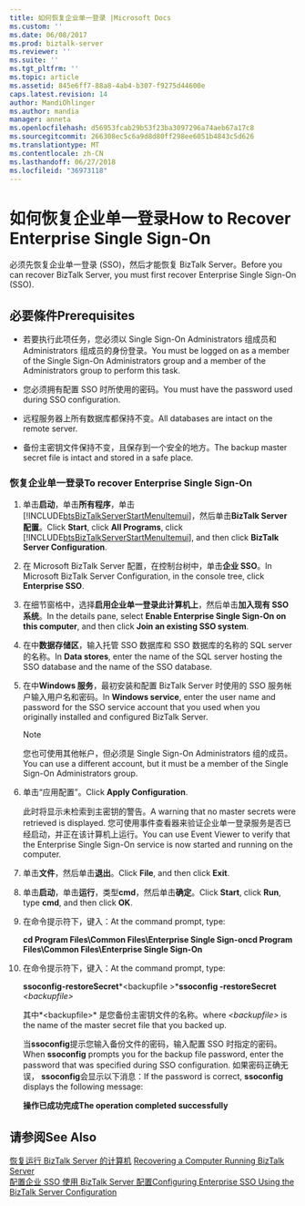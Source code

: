 ```yaml
---
title: 如何恢复企业单一登录 |Microsoft Docs
ms.custom: ''
ms.date: 06/08/2017
ms.prod: biztalk-server
ms.reviewer: ''
ms.suite: ''
ms.tgt_pltfrm: ''
ms.topic: article
ms.assetid: 845e6ff7-88a8-4ab4-b307-f9275d44600e
caps.latest.revision: 14
author: MandiOhlinger
ms.author: mandia
manager: anneta
ms.openlocfilehash: d56953fcab29b53f23ba3097296a74aeb67a17c8
ms.sourcegitcommit: 266308ec5c6a9d8d80ff298ee6051b4843c5d626
ms.translationtype: MT
ms.contentlocale: zh-CN
ms.lasthandoff: 06/27/2018
ms.locfileid: "36973118"
---
```

# <a name="how-to-recover-enterprise-single-sign-on"></a><span data-ttu-id="1476e-102">如何恢复企业单一登录</span><span class="sxs-lookup"><span data-stu-id="1476e-102">How to Recover Enterprise Single Sign-On</span></span>
<span data-ttu-id="1476e-103">必须先恢复企业单一登录 (SSO)，然后才能恢复 BizTalk Server。</span><span class="sxs-lookup"><span data-stu-id="1476e-103">Before you can recover BizTalk Server, you must first recover Enterprise Single Sign-On (SSO).</span></span>  
  
## <a name="prerequisites"></a><span data-ttu-id="1476e-104">必要條件</span><span class="sxs-lookup"><span data-stu-id="1476e-104">Prerequisites</span></span>  
  
-   <span data-ttu-id="1476e-105">若要执行此项任务，您必须以 Single Sign-On Administrators 组成员和 Administrators 组成员的身份登录。</span><span class="sxs-lookup"><span data-stu-id="1476e-105">You must be logged on as a member of the Single Sign-On Administrators group and a member of the Administrators group to perform this task.</span></span>  
  
-   <span data-ttu-id="1476e-106">您必须拥有配置 SSO 时所使用的密码。</span><span class="sxs-lookup"><span data-stu-id="1476e-106">You must have the password used during SSO configuration.</span></span>  
  
-   <span data-ttu-id="1476e-107">远程服务器上所有数据库都保持不变。</span><span class="sxs-lookup"><span data-stu-id="1476e-107">All databases are intact on the remote server.</span></span>  
  
-   <span data-ttu-id="1476e-108">备份主密钥文件保持不变，且保存到一个安全的地方。</span><span class="sxs-lookup"><span data-stu-id="1476e-108">The backup master secret file is intact and stored in a safe place.</span></span>  
  
### <a name="to-recover-enterprise-single-sign-on"></a><span data-ttu-id="1476e-109">恢复企业单一登录</span><span class="sxs-lookup"><span data-stu-id="1476e-109">To recover Enterprise Single Sign-On</span></span>  
  
1. <span data-ttu-id="1476e-110">单击**启动**，单击**所有程序**，单击[!INCLUDE[btsBizTalkServerStartMenuItemui](../includes/btsbiztalkserverstartmenuitemui-md.md)]，然后单击**BizTalk Server 配置**。</span><span class="sxs-lookup"><span data-stu-id="1476e-110">Click **Start**, click **All Programs**, click [!INCLUDE[btsBizTalkServerStartMenuItemui](../includes/btsbiztalkserverstartmenuitemui-md.md)], and then click **BizTalk Server Configuration**.</span></span>  
  
2. <span data-ttu-id="1476e-111">在 Microsoft BizTalk Server 配置，在控制台树中，单击**企业 SSO**。</span><span class="sxs-lookup"><span data-stu-id="1476e-111">In Microsoft BizTalk Server Configuration, in the console tree, click **Enterprise SSO**.</span></span>  
  
3. <span data-ttu-id="1476e-112">在细节窗格中，选择**启用企业单一登录此计算机上**，然后单击**加入现有 SSO 系统**。</span><span class="sxs-lookup"><span data-stu-id="1476e-112">In the details pane, select **Enable Enterprise Single Sign-On on this computer**, and then click **Join an existing SSO system**.</span></span>  
  
4. <span data-ttu-id="1476e-113">在中**数据存储区**，输入托管 SSO 数据库和 SSO 数据库的名称的 SQL server 的名称。</span><span class="sxs-lookup"><span data-stu-id="1476e-113">In **Data stores**, enter the name of the SQL server hosting the SSO database and the name of the SSO database.</span></span>  
  
5. <span data-ttu-id="1476e-114">在中**Windows 服务**，最初安装和配置 BizTalk Server 时使用的 SSO 服务帐户输入用户名和密码。</span><span class="sxs-lookup"><span data-stu-id="1476e-114">In **Windows service**, enter the user name and password for the SSO service account that you used when you originally installed and configured BizTalk Server.</span></span>  
  
   > [!NOTE]
   >  <span data-ttu-id="1476e-115">您也可使用其他帐户，但必须是 Single Sign-On Administrators 组的成员。</span><span class="sxs-lookup"><span data-stu-id="1476e-115">You can use a different account, but it must be a member of the Single Sign-On Administrators group.</span></span>  
  
6. <span data-ttu-id="1476e-116">单击“应用配置”。</span><span class="sxs-lookup"><span data-stu-id="1476e-116">Click **Apply Configuration**.</span></span>  
  
    <span data-ttu-id="1476e-117">此时将显示未检索到主密钥的警告。</span><span class="sxs-lookup"><span data-stu-id="1476e-117">A warning that no master secrets were retrieved is displayed.</span></span> <span data-ttu-id="1476e-118">您可使用事件查看器来验证企业单一登录服务是否已经启动，并正在该计算机上运行。</span><span class="sxs-lookup"><span data-stu-id="1476e-118">You can use Event Viewer to verify that the Enterprise Single Sign-On service is now started and running on the computer.</span></span>  
  
7. <span data-ttu-id="1476e-119">单击**文件**，然后单击**退出**。</span><span class="sxs-lookup"><span data-stu-id="1476e-119">Click **File**, and then click **Exit**.</span></span>  
  
8. <span data-ttu-id="1476e-120">单击**启动**，单击**运行**，类型**cmd**，然后单击**确定**。</span><span class="sxs-lookup"><span data-stu-id="1476e-120">Click **Start**, click **Run**, type **cmd**, and then click **OK**.</span></span>  
  
9. <span data-ttu-id="1476e-121">在命令提示符下，键入：</span><span class="sxs-lookup"><span data-stu-id="1476e-121">At the command prompt, type:</span></span>  
  
     <span data-ttu-id="1476e-122">**cd Program Files\Common Files\Enterprise Single Sign-on**</span><span class="sxs-lookup"><span data-stu-id="1476e-122">**cd Program Files\Common Files\Enterprise Single Sign-On**</span></span>  
  
10. <span data-ttu-id="1476e-123">在命令提示符下，键入：</span><span class="sxs-lookup"><span data-stu-id="1476e-123">At the command prompt, type:</span></span>  
  
     <span data-ttu-id="1476e-124">**ssoconfig-restoreSecret***\<backupfile  \>*</span><span class="sxs-lookup"><span data-stu-id="1476e-124">**ssoconfig -restoreSecret**  *\<backupfile\>*</span></span>  
  
     <span data-ttu-id="1476e-125">其中*\<backupfile\>* 是您备份主密钥文件的名称。</span><span class="sxs-lookup"><span data-stu-id="1476e-125">where *\<backupfile\>* is the name of the master secret file that you backed up.</span></span>  
  
     <span data-ttu-id="1476e-126">当**ssoconfig**提示您输入备份文件的密码，输入配置 SSO 时指定的密码。</span><span class="sxs-lookup"><span data-stu-id="1476e-126">When **ssoconfig** prompts you for the backup file password, enter the password that was specified during SSO configuration.</span></span> <span data-ttu-id="1476e-127">如果密码正确无误， **ssoconfig**会显示以下消息：</span><span class="sxs-lookup"><span data-stu-id="1476e-127">If the password is correct, **ssoconfig** displays the following message:</span></span>  
  
     <span data-ttu-id="1476e-128">**操作已成功完成**</span><span class="sxs-lookup"><span data-stu-id="1476e-128">**The operation completed successfully**</span></span>  
  
## <a name="see-also"></a><span data-ttu-id="1476e-129">请参阅</span><span class="sxs-lookup"><span data-stu-id="1476e-129">See Also</span></span>  
 <span data-ttu-id="1476e-130">[恢复运行 BizTalk Server 的计算机](../core/recovering-a-computer-running-biztalk-server.md) </span><span class="sxs-lookup"><span data-stu-id="1476e-130">[Recovering a Computer Running BizTalk Server](../core/recovering-a-computer-running-biztalk-server.md) </span></span>  
 [<span data-ttu-id="1476e-131">配置企业 SSO 使用 BizTalk Server 配置</span><span class="sxs-lookup"><span data-stu-id="1476e-131">Configuring Enterprise SSO Using the BizTalk Server Configuration</span></span>](http://msdn.microsoft.com/library/f63d1aec-a8c7-4e76-a67f-19af69e252f0)